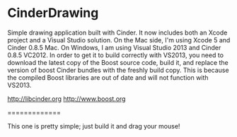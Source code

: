 CinderDrawing
=============

Simple drawing application built with Cinder. It now includes both an Xcode project and a Visual Studio solution. On the Mac side, I'm using Xcode 5 and Cinder 0.8.5 Mac. On Windows, I am using Visual Studio 2013 and Cinder 0.8.5 VC2012. In order to get it to build correctly with VS2013, you need to download the latest copy of the Boost source code, build it, and replace the version of boost Cinder bundles with the freshly build copy. This is because the compiled Boost libraries are out of date and will not function with VS2013. 

http://libcinder.org
http://www.boost.org

=============

This one is pretty simple; just build it and drag your mouse! 
